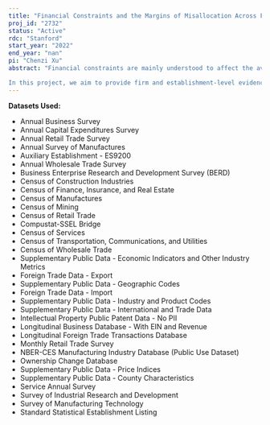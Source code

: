 ```yaml
---
title: "Financial Constraints and the Margins of Misallocation Across Firms"
proj_id: "2732"
status: "Active"
rdc: "Stanford"
start_year: "2022"
end_year: "nan"
pi: "Chenzi Xu"
abstract: "Financial constraints are mainly understood to affect the average level of investment and growth, but little is known about whether and how much they can also impact the allocation of resources across heterogeneous firms. This (mis)allocation of investment capital across firms, especially for smaller firms, can still impact the aggregate economy through two distinct channels. First, the distortions affecting smaller firms influence the decisions of larger firms through product and input market competition. Second, if financial frictions hold back small firms today from trade, investment, and innovation, these firms will likely remain small in the future. While it is known that the few largest firms in the economy account for most output and exports, it is also the case that we know little about how certain small firms ultimately became large. 

In this project, we aim to provide firm and establishment-level evidence in both the cross-section and over time for how financial constraints distort U.S. firms' total output, exports, and innovation and investment decisions. We will construct a detailed panel dataset of firm activity using Census datasets including the EC, LBD, and LFTTD, and merge it to external datasets containing firm-level financial data such as Compustat and Dealscan. Our methodology consists of isolating clean credit supply shocks in the cross-section and using difference-in-differences estimations to track how these frictions affect firm decisions and outcomes. We expect to estimate the effect of these frictions across the firm size distribution and track how these frictions impact firm size and growth over time."
---
```


**Datasets Used:**

  - Annual Business Survey 
  - Annual Capital Expenditures Survey 
  - Annual Retail Trade Survey 
  - Annual Survey of Manufactures 
  - Auxiliary Establishment - ES9200 
  - Annual Wholesale Trade Survey 
  - Business Enterprise Research and Development Survey (BERD) 
  - Census of Construction Industries 
  - Census of Finance, Insurance, and Real Estate 
  - Census of Manufactures 
  - Census of Mining 
  - Census of Retail Trade 
  - Compustat-SSEL Bridge 
  - Census of Services 
  - Census of Transportation, Communications, and Utilities 
  - Census of Wholesale Trade 
  - Supplementary Public Data - Economic Indicators and Other Industry Metrics 
  - Foreign Trade Data - Export 
  - Supplementary Public Data - Geographic Codes 
  - Foreign Trade Data - Import 
  - Supplementary Public Data - Industry and Product Codes 
  - Supplementary Public Data - International and Trade Data 
  - Intellectual Property Public Patent Data - No PII 
  - Longitudinal Business Database - With EIN and Revenue 
  - Longitudinal Foreign Trade Transactions Database 
  - Monthly Retail Trade Survey 
  - NBER-CES Manufacturing Industry Database (Public Use Dataset) 
  - Ownership Change Database 
  - Supplementary Public Data - Price Indices 
  - Supplementary Public Data - County Characteristics 
  - Service Annual Survey 
  - Survey of Industrial Research and Development 
  - Survey of Manufacturing Technology 
  - Standard Statistical Establishment Listing 

